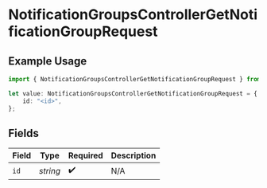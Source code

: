 # NotificationGroupsControllerGetNotificationGroupRequest

## Example Usage

```typescript
import { NotificationGroupsControllerGetNotificationGroupRequest } from "@novu/api/models/operations";

let value: NotificationGroupsControllerGetNotificationGroupRequest = {
    id: "<id>",
};
```

## Fields

| Field              | Type               | Required           | Description        |
| ------------------ | ------------------ | ------------------ | ------------------ |
| `id`               | *string*           | :heavy_check_mark: | N/A                |